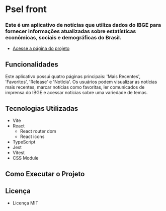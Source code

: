 # Psel front

### Este é um aplicativo de notícias que utiliza dados do IBGE para fornecer informações atualizadas sobre estatísticas econômicas, sociais e demográficas do Brasil.

- [Acesse a página do projeto](https://psel-front.surge.sh/)

## Funcionalidades

Este aplicativo possui quatro páginas principais: 'Mais Recentes', 'Favoritos', 'Release' e 'Notícia'. Os usuários podem visualizar as notícias mais recentes, marcar notícias como favoritas, ler comunicados de imprensa do IBGE e acessar notícias sobre uma variedade de temas.

## Tecnologias Utilizadas

- Vite
- React
  - React router dom
  - React icons
- TypeScript
- Jest
- Vitest
- CSS Module

## Como Executar o Projeto

## Licença

- Licença MIT
